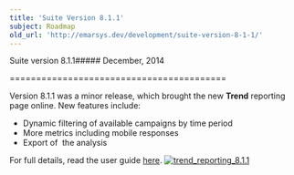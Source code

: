 ```yaml
---
title: 'Suite Version 8.1.1'
subject: Roadmap
old_url: 'http://emarsys.dev/development/suite-version-8-1-1/'
---
```


Suite version 8.1.1##### December, 2014


=========================================

 Version 8.1.1 was a minor release, which brought the new **Trend** reporting page online. New features include:

- Dynamic filtering of available campaigns by time period
- More metrics including mobile responses
- Export of  the analysis

 For full details, read the user guide [here](/Roadmap/suite-version-8-1-1.md "Suite Version 8.1.1"). [![trend_reporting_8.1.1](/assets/images/trend_reporting_8.1.1-1024x531.png)](/assets/images/trend_reporting_8.1.1.png)